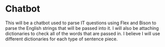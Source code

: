 # Chatbot

This will be a chatbot used to parse IT questions using Flex and Bison to parse the English strings that will be passed into it.
I will also be attaching dictionaries to check all of the words that are passed in. I believe I will use different dictionaries for each
type of sentence piece.
